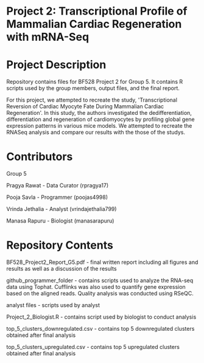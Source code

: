 
# Project 2: Transcriptional Profile of Mammalian Cardiac Regeneration with mRNA-Seq

# Project Description

Repository contains files for BF528 Project 2 for Group 5. It contains R scripts used by the group members, output files, and the final report.  

For this project, we attempted to recreate the study, 'Transcriptional Reversion of Cardiac Myocyte Fate During Mammalian Cardiac Regeneration'. In this study, the authors investigated the dedifferentiation, differentiation and regeneration of cardiomyocytes by profiling global gene expression patterns in various mice models. We attempted to recreate the RNASeq analysis and compare our results with the those of the studys.

# Contributors

Group 5

Pragya Rawat - Data Curator (rpragya17)

Pooja Savla - Programmer (poojas4998)

Vrinda Jethalia - Analyst (vrindajethalia799)

Manasa Rapuru - Biologist (manasarapuru)

# Repository Contents
BF528_Project2_Report_G5.pdf - final written report including all figures and results as well as a discussion of the results

github_programmer_folder - contains scripts used to analyze the RNA-seq data using Tophat. Cufflinks was also used to quantify gene expression based on the aligned reads. Quality analysis was conducted using RSeQC. 

analyst files - scripts used by analyst

Project_2_Biologist.R - contains script used by biologist to conduct analysis

top_5_clusters_downregulated.csv -  contains top 5 downregulated clusters obtained after final analysis 

top_5_clusters_upregulated.csv - contains top 5 upregulated clusters obtained after final analysis 
